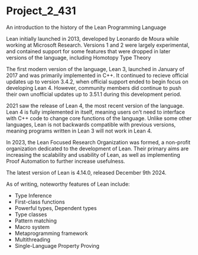 # Project_2_431

An introduction to the history of the Lean Programming Language

Lean initially launched in 2013, developed by Leonardo de Moura while working at Microsoft Research. Versions 1 and 2 were largely experimental, and contained support for some features that were dropped in later versions of the language, including Homotopy Type Theory

The first modern version of the language, Lean 3, launched in January of 2017 and was primarily implemented in C++. It continued to recieve official updates up to version 3.4.2, when official support ended to begin focus on developing Lean 4. However, community members did continue to push their own unofficial updates up to 3.51.1 during this development period.

2021 saw the release of Lean 4, the most recent version of the language. Lean 4 is fully implemented in itself, meaning users on't need to interface with C++ code to change core functions of the language. Unlike some other languages, Lean is not backwards compatible with previous versions, meaning programs written in Lean 3 will not work in Lean 4.

In 2023, the Lean Focused Research Organization was formed, a non-profit organization dedicated to the development of Lean. Their primary aims are increasing the scalability and usability of Lean, as well as implementing Proof Automation to further increase usefulness.

The latest version of Lean is 4.14.0, released December 9th 2024.

As of writing, noteworthy features of Lean include:
 - Type Inference
 - First-class functions
 - Powerful types, Dependent types
 - Type classes
 - Pattern matching
 - Macro system
 - Metaprogramming framework
 - Multithreading
 - Single-Language Property Proving